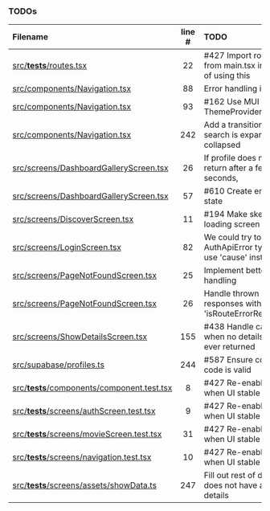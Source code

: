 ### TODOs
| Filename | line # | TODO |
|:------|:------:|:------|
| [src/__tests__/routes.tsx](src/__tests__/routes.tsx#L22) | 22 | #427 Import routes from main.tsx instead of using this |
| [src/components/Navigation.tsx](src/components/Navigation.tsx#L88) | 88 | Error handling if any |
| [src/components/Navigation.tsx](src/components/Navigation.tsx#L93) | 93 | #162 Use MUI ThemeProvider |
| [src/components/Navigation.tsx](src/components/Navigation.tsx#L242) | 242 | Add a transition when search is expanded or collapsed |
| [src/screens/DashboardGalleryScreen.tsx](src/screens/DashboardGalleryScreen.tsx#L26) | 26 | If profile does not return after a few seconds, |
| [src/screens/DashboardGalleryScreen.tsx](src/screens/DashboardGalleryScreen.tsx#L57) | 57 | #610 Create empty state |
| [src/screens/DiscoverScreen.tsx](src/screens/DiscoverScreen.tsx#L11) | 11 | #194 Make skeleton loading screen |
| [src/screens/LoginScreen.tsx](src/screens/LoginScreen.tsx#L82) | 82 | We could try to get the AuthApiError type and use 'cause' instead |
| [src/screens/PageNotFoundScreen.tsx](src/screens/PageNotFoundScreen.tsx#L25) | 25 | Implement better error handling |
| [src/screens/PageNotFoundScreen.tsx](src/screens/PageNotFoundScreen.tsx#L26) | 26 | Handle thrown responses with 'isRouteErrorResponse' |
| [src/screens/ShowDetailsScreen.tsx](src/screens/ShowDetailsScreen.tsx#L155) | 155 | #438 Handle case when no details are ever returned |
| [src/supabase/profiles.ts](src/supabase/profiles.ts#L244) | 244 | #587 Ensure country code is valid |
| [src/__tests__/components/component.test.tsx](src/__tests__/components/component.test.tsx#L8) | 8 | #427 Re-enable tests when UI stable |
| [src/__tests__/screens/authScreen.test.tsx](src/__tests__/screens/authScreen.test.tsx#L9) | 9 | #427 Re-enable tests when UI stable |
| [src/__tests__/screens/movieScreen.test.tsx](src/__tests__/screens/movieScreen.test.tsx#L31) | 31 | #427 Re-enable tests when UI stable |
| [src/__tests__/screens/navigation.test.tsx](src/__tests__/screens/navigation.test.tsx#L10) | 10 | #427 Re-enable tests when UI stable |
| [src/__tests__/screens/assets/showData.ts](src/__tests__/screens/assets/showData.ts#L247) | 247 | Fill out rest of data, this does not have all details |
